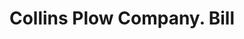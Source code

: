 ---
doi: 10.7916/D8WW8VPD
date_other: '1906'
date_other_textual: '1906'
form: printed ephemera
genre:
- Invoices
name:
- Collins Plow Company
object_in_context_url: https://biggert.cul.columbia.edu/items/view/ave_biggert_00269
subject_hierarchical_geographic:
- Quincy, Illinois, United States
subject_name:
- Collins Plow Company
title: Collins Plow Company. Bill
sort_title: Collins Plow Company. Bill
call_number: ave_biggert_00269
coordinates:
- 39.93222222222222,-91.38861111111112
pid: ave_biggert_00269
identifiers: ave_biggert_00269
thumbnail: https://derivativo-3.library.columbia.edu/iiif/2/ldpd:344257/full/!256,256/0/native.jpg
permalink: /biggert/ave_biggert_00269/
layout: iiif-image-page
---